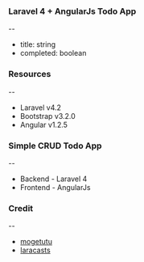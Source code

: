 ### Laravel 4 + AngularJs Todo App
--
* title: string
* completed: boolean

### Resources
--
* Laravel v4.2
* Bootstrap v3.2.0
* Angular v1.2.5

### Simple CRUD Todo App
--
* Backend - Laravel 4
* Frontend - AngularJs


### Credit
--
* [mogetutu][mogetutu-1]
* [laracasts][laracasts-1]


[mogetutu-1]: http://twitter.com/mogetutu
[laracasts-1]: https://laracasts.com/lessons/laravel-and-angular
